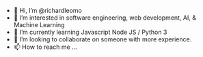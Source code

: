 - 👋 Hi, I’m @richardleomo
- 👀 I’m interested in software engineering, web development, AI, & Machine Learning
- 🌱 I’m currently learning Javascript Node JS / Python 3
- 💞️ I’m looking to collaborate on someone with more experience.
- 📫 How to reach me ...

<!---
richardleomo/richardleomo is a ✨ special ✨ repository because its `README.md` (this file) appears on your GitHub profile.
You can click the Preview link to take a look at your changes.
--->
